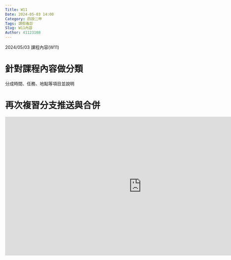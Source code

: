 ```yaml
---
Title: W11
Date: 2024-05-03 14:00
Category: 四設二甲
Tags: 請假看診
Slug: W11內容
Author: 41123108
---
```


2024/05/03 課程內容(W11)

<!-- PELICAN_END_SUMMARY -->

# 針對課程內容做分類
分成時間、任務、地點等項目並說明
# 再次複習分支推送與合併
<iframe width="881" height="450" src="https://www.youtube.com/embed/N4QPHMznMGc" title="cd2024 w11 說明如何在各自的分支進行內容更新, 最後再與分組分支合併, 最終才推到 main 分支" frameborder="0" allow="accelerometer; autoplay; clipboard-write; encrypted-media; gyroscope; picture-in-picture; web-share" referrerpolicy="strict-origin-when-cross-origin" allowfullscreen></iframe>